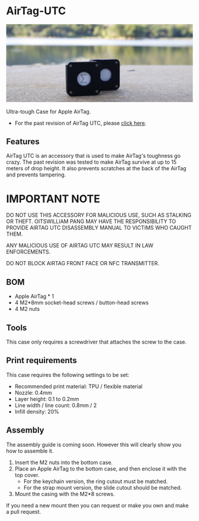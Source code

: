 # AirTag-UTC
<img alt="AirTag UTC" src="https://raw.githubusercontent.com/Bunny350/Bunny350.github.io/main/assets/airtag-utc-image.jpg">

 Ultra-tough Case for Apple AirTag.
 
 * For the past revision of AirTag UTC, please [click here](https://drive.google.com/drive/folders/1gQ3UvVCE8r3wE_sTTKnKbLtjhoE6yoQo?usp=sharing).
 
 ## Features
 AirTag UTC is an accessory that is used to make AirTag's toughness go crazy. The past revision  was tested to make AirTag survive at up to 15 meters of drop height. It also prevents scratches at the back of the AirTag and prevents tampering.
 
 # IMPORTANT NOTE
 DO NOT USE THIS ACCESSORY FOR MALICIOUS USE, SUCH AS STALKING OR THEFT. OITSWILLIAM PANG MAY HAVE THE RESPONSIBILITY TO PROVIDE AIRTAG UTC DISASSEMBLY MANUAL TO VICTIMS WHO CAUGHT THEM.
 
 ANY MALICIOUS USE OF AIRTAG UTC MAY RESULT IN LAW ENFORCEMENTS.
 
 DO NOT BLOCK AIRTAG FRONT FACE OR NFC TRANSMITTER.
 
 ## BOM
 * Apple AirTag * 1
 * 4 M2*8mm socket-head screws / button-head screws
 * 4 M2 nuts
 
 ## Tools
 This case only requires a screwdriver that attaches the screw to the case.
 
 ## Print requirements
 This case requires the following settings to be set:
 * Recommended print material: TPU / flexible material
 * Nozzle: 0.4mm
 * Layer height: 0.1 to 0.2mm
 * Line width / line count: 0.8mm / 2
 * Infill density: 20%
 
 ## Assembly
 The assembly guide is coming soon. However this will clearly show you how to assemble it.
 
1. Insert the M2 nuts into the bottom case.
2. Place an Apple AirTag to the bottom case, and then enclose it with the top cover.
	* For the keychain version, the ring cutout must be matched.
	* For the strap mount version, the slide cutout should be matched.
3. Mount the casing with the M2*8 screws.

If you need a new mount then you can request or make you own and make a pull request.
